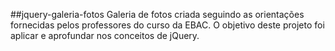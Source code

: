 ##jquery-galeria-fotos
Galeria de fotos criada seguindo as orientações fornecidas pelos professores do curso da EBAC. O objetivo deste projeto foi aplicar e aprofundar nos conceitos de jQuery.